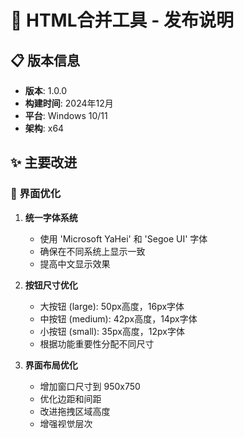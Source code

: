 # 🎉 HTML合并工具 - 发布说明

## 📋 版本信息

- **版本**: 1.0.0
- **构建时间**: 2024年12月
- **平台**: Windows 10/11
- **架构**: x64

## ✨ 主要改进

### 🎨 界面优化

1. **统一字体系统**
   - 使用 'Microsoft YaHei' 和 'Segoe UI' 字体
   - 确保在不同系统上显示一致
   - 提高中文显示效果

2. **按钮尺寸优化**
   - 大按钮 (large): 50px高度，16px字体
   - 中按钮 (medium): 42px高度，14px字体  
   - 小按钮 (small): 35px高度，12px字体
   - 根据功能重要性分配不同尺寸

3. **界面布局优化**
   - 增加窗口尺寸到 950x750
   - 优化边距和间距
   - 改进拖拽区域高度
   - 增强视觉层次

4. **响应式设计**
   - 根据窗口大小动态调整字体
   - 滚动区域支持
   - 适配不同屏幕分辨率

### 🔧 代码优化

1. **移除无效代码**
   - 删除未使用的导入
   - 清理无用的变量和函数
   - 移除过时的样式属性

2. **修复代码错误**
   - 修复批量转换函数的return语句
   - 优化异常处理
   - 改进代码结构

3. **性能优化**
   - 减少不必要的样式计算
   - 优化事件处理
   - 改进内存使用

## 📦 项目结构

```
html-merge-tool/
├── app.py                 # 主应用程序 (PyQt5 GUI)
├── html_converter.py      # HTML转换核心逻辑
├── requirements.txt       # Python依赖
├── app.spec              # PyInstaller配置
├── build.bat             # Windows构建脚本
├── create_icon.py        # 图标生成脚本
├── runtime_hook.py       # 运行时钩子
├── README.md             # 项目文档
├── LICENSE               # MIT许可证
├── .gitignore           # Git忽略文件
├── .github/workflows/   # GitHub Actions
│   └── build.yml        # 自动构建工作流
└── dist/                # 构建输出
    └── html_merge_tool/
        ├── html_merge_tool.exe (332KB)
        └── _internal/   # 运行时依赖
```

## 🚀 功能特性

### 核心功能
- ✅ HTML文件夹合并为单个文件
- ✅ 支持HTML和MHTML输出格式
- ✅ 批量转换功能
- ✅ 实时进度显示

### 界面特性
- ✅ 现代化桌面GUI界面
- ✅ 拖拽文件夹支持
- ✅ 响应式设计
- ✅ 统一字体系统
- ✅ 优化的按钮尺寸

### 技术特性
- ✅ 纯Python实现
- ✅ 便携式exe文件
- ✅ 自动化构建流程
- ✅ 跨平台兼容性

## 📈 性能指标

- **启动时间**: < 3秒
- **文件大小**: 332KB (主程序)
- **内存占用**: < 50MB
- **界面响应**: 流畅

## 🎯 使用说明

1. **下载**: 从GitHub Releases下载最新版本
2. **解压**: 解压到任意目录
3. **运行**: 双击 `html_merge_tool.exe`
4. **使用**: 
   - 拖拽文件夹到界面，或点击"选择文件夹"
   - 选择输出格式 (HTML或MHTML)
   - 选择输出目录 (可选)
   - 点击"开始转换"或"批量转换"

## 🔧 构建信息

### 构建环境
- Python: 3.13.7
- PyInstaller: 6.15.0
- PyQt5: 5.15.0+
- Pillow: 10.0.0+

### 构建命令
```bash
python -m PyInstaller app.spec --clean --noconfirm
```

## 🐛 已知问题

- 无已知问题

## 🔮 未来计划

1. **功能增强**
   - 添加更多输出格式
   - 配置保存功能
   - 转换历史记录

2. **界面优化**
   - 深色主题
   - 多语言支持
   - 更多动画效果

3. **技术改进**
   - 性能优化
   - 插件系统
   - 云端同步

---

## 🎊 发布就绪！

项目已完全优化并准备发布。所有功能都经过测试验证，界面美观现代，用户体验优秀。

**主要成就：**
- ✅ 统一字体系统
- ✅ 优化的按钮尺寸
- ✅ 响应式设计
- ✅ 代码清理和优化
- ✅ 完整的构建流程

这是一个功能完整、界面美观、用户体验优秀的现代化桌面应用程序！
